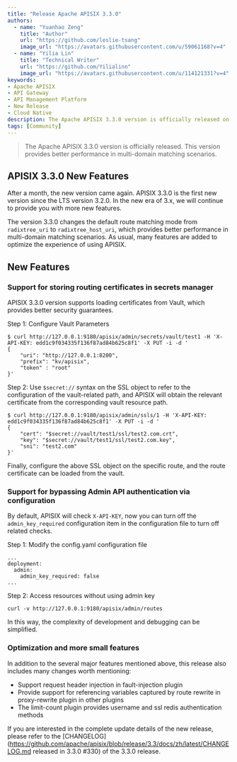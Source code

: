 ```yaml
---
title: "Release Apache APISIX 3.3.0"
authors:
  - name: "Yuanhao Zeng"
    title: "Author"
    url: "https://github.com/leslie-tsang"
    image_url: "https://avatars.githubusercontent.com/u/59061168?v=4"
  - name: "Yilia Lin"
    title: "Technical Writer"
    url: "https://github.com/Yilialinn"
    image_url: "https://avatars.githubusercontent.com/u/114121331?v=4"
keywords: 
- Apache APISIX
- API Gateway
- API Management Platform
- New Release
- Cloud Native
description: The Apache APISIX 3.3.0 version is officially released on April 30. This version provides better performance in multi-domain matching scenarios.
tags: [Community]
---
```


> The Apache APISIX 3.3.0 version is officially released. This version provides better performance in multi-domain matching scenarios.

<!--truncate-->

## APISIX 3.3.0 New Features

After a month, the new version came again. APISIX 3.3.0 is the first new version since the LTS version 3.2.0. In the new era of 3.x, we will continue to provide you with more new features.

The version 3.3.0 changes the default route matching mode from `radixtree_uri` to `radixtree_host_uri`, which provides better performance in multi-domain matching scenarios. As usual, many features are added to optimize the experience of using APISIX.

## New Features

### Support for storing routing certificates in secrets manager

APISIX 3.3.0 version supports loading certificates from Vault, which provides better security guarantees.

Step 1: Configure Vault Parameters

```
$ curl http://127.0.0.1:9180/apisix/admin/secrets/vault/test1 -H 'X-API-KEY: edd1c9f034335f136f87ad84b625c8f1' -X PUT -i -d '
{
    "uri": "http://127.0.0.1:8200",
    "prefix": "kv/apisix",
    "token" : "root"
}'
```

Step 2: Use `$secret://` syntax on the SSL object to refer to the configuration of the vault-related path, and APISIX will obtain the relevant certificate from the corresponding vault resource path.

```
$ curl http://127.0.0.1:9180/apisix/admin/ssls/1 -H 'X-API-KEY: edd1c9f034335f136f87ad84b625c8f1' -X PUT -i -d '
{
    "cert": "$secret://vault/test1/ssl/test2.com.crt",
    "key": "$secret://vault/test1/ssl/test2.com.key",
    "sni": "test2.com"
}'
```

Finally, configure the above SSL object on the specific route, and the route certificate can be loaded from the vault.

### Support for bypassing Admin API authentication via configuration

By default, APISIX will check `X-API-KEY`, now you can turn off the `admin_key_required` configuration item in the configuration file to turn off related checks.

Step 1: Modify the config.yaml configuration file

```
...
deployment:
  admin:
    admin_key_required: false
...
```

Step 2: Access resources without using admin key

```
curl -v http://127.0.0.1:9180/apisix/admin/routes
```

In this way, the complexity of development and debugging can be simplified.

### Optimization and more small features

In addition to the several major features mentioned above, this release also includes many changes worth mentioning:

* Support request header injection in fault-injection plugin
* Provide support for referencing variables captured by route rewrite in proxy-rewrite plugin in other plugins
* The limit-count plugin provides username and ssl redis authentication methods

If you are interested in the complete update details of the new release, please refer to the [CHANGELOG](https://github.com/apache/apisix/blob/release/3.3/docs/zh/latest/CHANGELOG.md released in 3.3.0 #330) of the 3.3.0 release.
